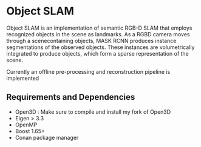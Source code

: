 # Object SLAM

Object SLAM is an implementation of semantic RGB-D SLAM that employs recognized objects in the scene as landmarks. As a RGBD camera moves through a scenecontaining objects, MASK RCNN produces instance segmentations of the observed objects. These instances are volumetrically integrated to produce objects, which form a sparse representation of the scene.

Currently an offline pre-processing and reconstruction pipeline is implemented

## Requirements and Dependencies

- Open3D : Make sure to compile and install my fork of Open3D
- Eigen > 3.3
- OpenMP
- Boost 1.65+
- Conan package manager

